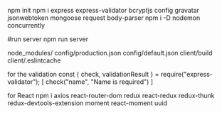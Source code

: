 
npm init
npm i express express-validator bcryptjs config gravatar jsonwebtoken mongoose request body-parser
npm i -D nodemon concurrently

#run server
npm run server

node_modules/
config/production.json
config/default.json
client/build
client/.eslintcache

for the validation
const { check, validationResult } = require("express-validator"); 
[
    check("name", "Name is required")
]

for React 
npm i axios react-router-dom redux react-redux redux-thunk redux-devtools-extension moment react-moment uuid


